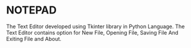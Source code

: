 # NOTEPAD
The Text Editor developed using Tkinter library in Python Language.  The Text Editor contains option for New File, Opening File, Saving File And Exiting File and About.
